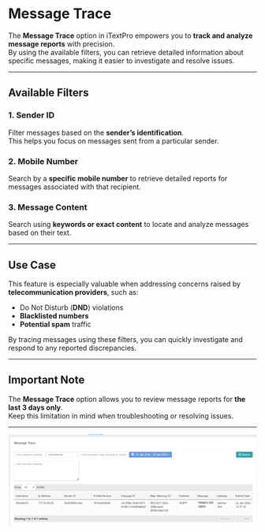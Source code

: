 # Message Trace

The **Message Trace** option in iTextPro empowers you to **track and analyze message reports** with precision.  
By using the available filters, you can retrieve detailed information about specific messages, making it easier to investigate and resolve issues.

---

## Available Filters

### 1. Sender ID
Filter messages based on the **sender’s identification**.  
This helps you focus on messages sent from a particular sender.

### 2. Mobile Number
Search by a **specific mobile number** to retrieve detailed reports for messages associated with that recipient.

### 3. Message Content
Search using **keywords or exact content** to locate and analyze messages based on their text.

---

## Use Case
This feature is especially valuable when addressing concerns raised by **telecommunication providers**, such as:
- Do Not Disturb (**DND**) violations
- **Blacklisted numbers**
- **Potential spam** traffic

By tracing messages using these filters, you can quickly investigate and respond to any reported discrepancies.

---

## Important Note
The **Message Trace** option allows you to review message reports for **the last 3 days only**.  
Keep this limitation in mind when troubleshooting or resolving issues.

---

![Message Trace Screenshot](images/messagetrace1.png)
